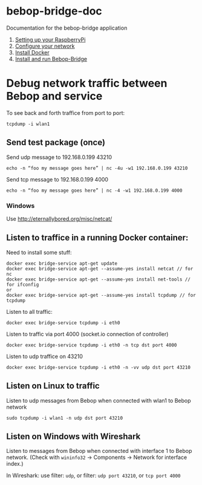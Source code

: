 # bebop-bridge-doc

Documentation for the bebop-bridge application

1. [Setting up your RaspberryPi](https://github.com/jrgenerative/bebop-bridge-doc/blob/master/pi-installation.md)
2. [Configure your network](https://github.com/jrgenerative/bebop-bridge-doc/blob/master/pi-wifi-configuration.md)
3. [Install Docker](https://github.com/jrgenerative/bebop-bridge-doc/blob/master/pi-docker-installation.md)
4. [Install and run Bebop-Bridge](https://github.com/jrgenerative/bebop-bridge-doc/blob/master/pi-bebop-bridge-installation.md)

# Debug network traffic between Bebop and service

To see back and forth traffice from port to port:

```
tcpdump -i wlan1 
```


## Send test package (once)

Send udp message to 192.168.0.199 43210

`echo -n “foo my message goes here” | nc -4u -w1 192.168.0.199 43210`

Send tcp message to 192.168.0.199 4000

`echo -n “foo my message goes here” | nc -4 -w1 192.168.0.199 4000`

### Windows

Use http://eternallybored.org/misc/netcat/

## Listen to traffice in a running Docker container:

Need to install some stuff:
```
docker exec bridge-service apt-get update
docker exec bridge-service apt-get --assume-yes install netcat // for nc
docker exec bridge-service apt-get --assume-yes install net-tools // for ifconfig
or
docker exec bridge-service apt-get --assume-yes install tcpdump // for tcpdump
```

Listen to all traffic:

`docker exec bridge-service tcpdump -i eth0`

Listen to traffic via port 4000 (socket.io connection of controller)

`docker exec bridge-service tcpdump -i eth0 -n tcp dst port 4000`

Listen to udp traffice on 43210

`docker exec bridge-service tcpdump -i eth0 -n -vv udp dst port 43210`

## Listen on Linux to traffic

Listen to udp messages from Bebop when connected with wlan1 to Bebop network

`sudo tcpdump -i wlan1 -n udp dst port 43210`

## Listen on Windows with Wireshark 

Listen to messages from Bebop when connected with interface 1 to Bebop network. (Check with `wininfo32` -> Components -> Network for interface index.)

In Wireshark: use filter: `udp`, or filter: `udp port 43210`, or `tcp port 4000`



